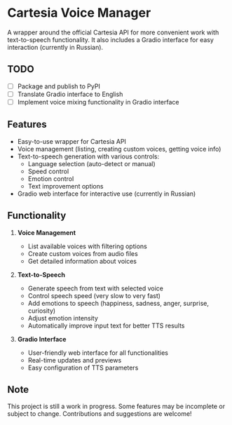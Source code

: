 # Cartesia Voice Manager

A wrapper around the official Cartesia API for more convenient work with text-to-speech functionality. It also includes a Gradio interface for easy interaction (currently in Russian).

## TODO
- [ ] Package and publish to PyPI
- [ ] Translate Gradio interface to English
- [ ] Implement voice mixing functionality in Gradio interface

## Features

- Easy-to-use wrapper for Cartesia API
- Voice management (listing, creating custom voices, getting voice info)
- Text-to-speech generation with various controls:
  - Language selection (auto-detect or manual)
  - Speed control
  - Emotion control
  - Text improvement options
- Gradio web interface for interactive use (currently in Russian)

## Functionality

1. **Voice Management**
   - List available voices with filtering options
   - Create custom voices from audio files
   - Get detailed information about voices

2. **Text-to-Speech**
   - Generate speech from text with selected voice
   - Control speech speed (very slow to very fast)
   - Add emotions to speech (happiness, sadness, anger, surprise, curiosity)
   - Adjust emotion intensity
   - Automatically improve input text for better TTS results

3. **Gradio Interface**
   - User-friendly web interface for all functionalities
   - Real-time updates and previews
   - Easy configuration of TTS parameters

## Note

This project is still a work in progress. Some features may be incomplete or subject to change. Contributions and suggestions are welcome!
